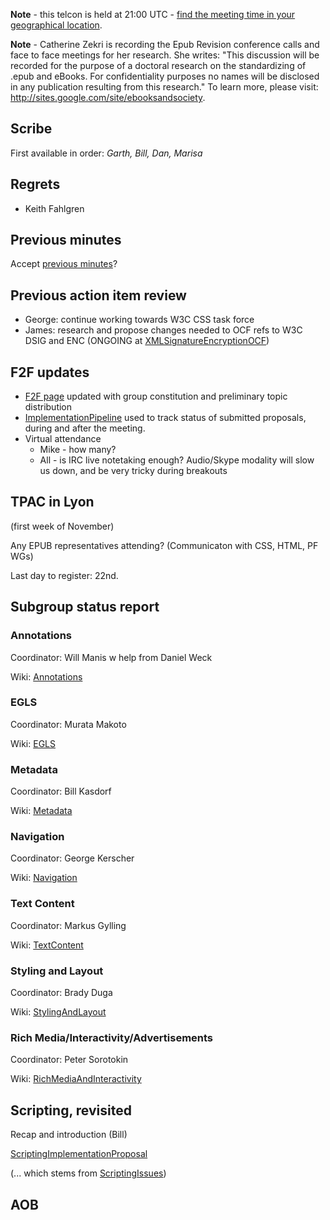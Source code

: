 **Note** - this telcon is held at 21:00 UTC - [find the meeting time in your geographical location](http://www.timeanddate.com/worldclock/fixedtime.html?month=10&day=13&year=2010&hour=29&min=0&sec=0&p1=0).

**Note** - Catherine Zekri is recording the Epub Revision conference calls and face to face meetings for her research. She writes: "This discussion will be recorded for the purpose of a doctoral research on the standardizing of .epub and eBooks. For confidentiality purposes no names will be disclosed in any publication resulting from this research." To learn more, please visit: http://sites.google.com/site/ebooksandsociety.




## Scribe ##
First available in order: _Garth, Bill, Dan, Marisa_

## Regrets ##

  * Keith Fahlgren

## Previous minutes ##
Accept [previous minutes](MeetingMinutes101006.md)?

## Previous action item review ##

  * George: continue working towards W3C CSS task force
  * James: research and propose changes needed to OCF refs to W3C DSIG and ENC (ONGOING at [XMLSignatureEncryptionOCF](XMLSignatureEncryptionOCF.md))

## F2F updates ##

  * [F2F page](F2F201010Agenda.md) updated with group constitution and preliminary topic distribution
  * [ImplementationPipeline](ImplementationPipeline.md) used to track status of submitted proposals, during and after the meeting.
  * Virtual attendance
    * Mike - how many?
    * All - is IRC live notetaking enough? Audio/Skype modality will slow us down, and be very tricky during breakouts

## TPAC in Lyon ##
(first week of November)

Any EPUB representatives attending? (Communicaton with CSS, HTML, PF WGs)

Last day to register: 22nd.

## Subgroup status report ##

### Annotations ###
Coordinator: Will Manis w help from Daniel Weck

Wiki: [Annotations](Annotations.md)

### EGLS ###
Coordinator: Murata Makoto

Wiki: [EGLS](EGLS.md)

### Metadata ###
Coordinator: Bill Kasdorf

Wiki: [Metadata](Metadata.md)

### Navigation ###
Coordinator: George Kerscher

Wiki: [Navigation](Navigation.md)

### Text Content ###
Coordinator: Markus Gylling

Wiki: [TextContent](TextContent.md)

### Styling and Layout ###
Coordinator: Brady Duga

Wiki: [StylingAndLayout](StylingAndLayout.md)

### Rich Media/Interactivity/Advertisements ###
Coordinator: Peter Sorotokin

Wiki: [RichMediaAndInteractivity](RichMediaAndInteractivity.md)


## Scripting, revisited ##

Recap and introduction (Bill)

[ScriptingImplementationProposal](ScriptingImplementationProposal.md)

(... which stems from [ScriptingIssues](ScriptingIssues.md))

## AOB ##